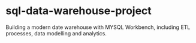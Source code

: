 # sql-data-warehouse-project
Building a modern date warehouse with MYSQL Workbench, including ETL processes, data modelling and analytics.
